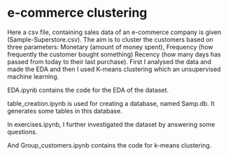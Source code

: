 # e-commerce clustering

Here a csv file, containing sales data of an e-commerce company is given (Sample-Superstore.csv). The aim is to cluster the customers based on three parameters: Monetary (amount of money spent), Frequency (how frequently the customer bought something) Recency (how many days has passed from today to their last purchase). First I analysed the data and made the EDA and then I used K-means clustering which an unsupervised machine learning. 

EDA.ipynb contains the code for the EDA of the dataset.

table_creation.ipynb is used for creating a database, named Samp.db. It generates some tables in this database. 

In exercises.ipynb, I further investigated the dataset by answering some questions. 

And Group_customers.ipynb contains the code for k-means clustering.  
